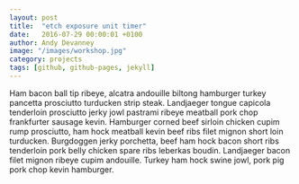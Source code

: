 ```yaml
---
layout: post
title:  "etch exposure unit timer"
date:   2016-07-29 00:00:01 +0100
author: Andy Devanney
image: "/images/workshop.jpg"
category: projects
tags: [github, github-pages, jekyll]
---
```


Ham bacon ball tip ribeye, alcatra andouille biltong hamburger turkey pancetta prosciutto turducken strip steak. Landjaeger tongue capicola tenderloin prosciutto jerky jowl pastrami ribeye meatball pork chop frankfurter sausage kevin. Hamburger corned beef sirloin chicken cupim rump prosciutto, ham hock meatball kevin beef ribs filet mignon short loin turducken. Burgdoggen jerky porchetta, beef ham hock bacon short ribs tenderloin pork belly chicken spare ribs leberkas boudin. Landjaeger bacon filet mignon ribeye cupim andouille. Turkey ham hock swine jowl, pork pig pork chop kevin hamburger.
<!--more-->
